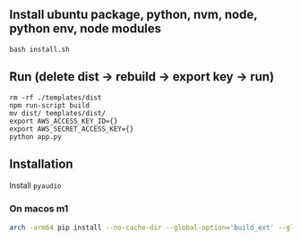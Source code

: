 ## Install ubuntu package, python, nvm, node, python env, node modules
```
bash install.sh
```
## Run (delete dist -> rebuild -> export key -> run)
```
rm -rf ./templates/dist
npm run-script build
mv dist/ templates/dist/
export AWS_ACCESS_KEY_ID={}
export AWS_SECRET_ACCESS_KEY={}
python app.py
```

## Installation
Install `pyaudio`

### On macos m1

```bash
arch -arm64 pip install --no-cache-dir --global-option='build_ext' --global-option='-I/opt/homebrew/include' --global-option='-L/opt/homebrew/lib' pyaudio
```